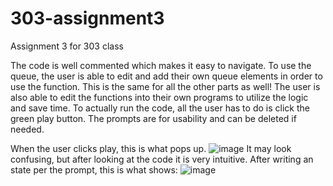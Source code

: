 # 303-assignment3
Assignment 3 for 303 class

The code is well commented which makes it easy to navigate. 
To use the queue, the user is able to edit and add their own queue elements in order to use the function. This is the same for all the other parts as well! The user is also able to edit the functions into their own programs to utilize the logic and save time. 
To actually run the code, all the user has to do is click the green play button. The prompts are for usability and can be deleted if needed. 

When the user clicks play, this is what pops up. 
![image](https://user-images.githubusercontent.com/90646732/206070429-698fbf9a-7aa8-4ae5-8ab6-e78f399319d5.png)
It may look confusing, but after looking at the code it is very intuitive. 
After writing an state per the prompt, this is what shows:
![image](https://user-images.githubusercontent.com/90646732/206070788-3c7eafe6-d1a2-4853-9025-1cf5044edc95.png)
